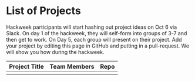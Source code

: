 # List of Projects

Hackweek participants will start hashing out project ideas on Oct 6 via Slack. On day 1 of the hackweek, they will self-form into groups of 3-7 and
then get to work. On Day 5, each group will present on their project. Add your project by editing this page in GitHub and putting in a pull-request. We will show you how during the hackweek.

| Project Title | Team Members | Repo |
|:-----|:------|:-----|
|  |  |  |
